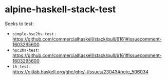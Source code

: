 # alpine-haskell-stack-test

Seeks to test:

* `simple-hsc2hs-test` : https://github.com/commercialhaskell/stack/pull/6161#issuecomment-1603295600
* `hsc2hs-test`: https://github.com/commercialhaskell/stack/pull/6161#issuecomment-1603295600
* `th-test`: https://gitlab.haskell.org/ghc/ghc/-/issues/23043#note_506034
